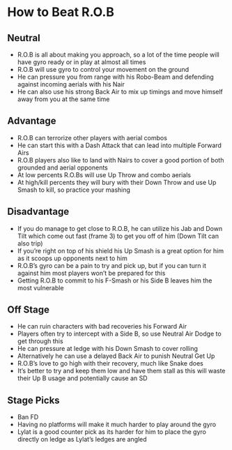 # How to Beat R.O.B

## Neutral

- R.O.B is all about making you approach, so a lot of the time people will have gyro ready or in play at almost all times
- R.O.B will use gyro to control your movement on the ground
- He can pressure you from range with his Robo-Beam and defending against incoming aerials with his Nair
- He can also use his strong Back Air to mix up timings and move himself away from you at the same time

## Advantage

- R.O.B can terrorize other players with aerial combos
- He can start this with a Dash Attack that can lead into multiple Forward Airs
- R.O.B players also like to land with Nairs to cover a good portion of both grounded and aerial opponents
- At low percents R.O.Bs will use Up Throw and combo aerials
- At high/kill percents they will bury with their Down Throw and use Up Smash to kill, so practice your mashing

## Disadvantage

- If you do manage to get close to R.O.B, he can utilize his Jab and Down Tilt which come out fast (frame 3) to get you off of him (Down Tilt can also trip)
- If you’re right on top of his shield his Up Smash is a great option for him as it scoops up opponents next to him
- R.O.B’s gyro can be a pain to try and pick up, but if you can turn it against him most players won’t be prepared for this
- Getting R.O.B to commit to his F-Smash or his Side B leaves him the most vulnerable

## Off Stage

- He can ruin characters with bad recoveries his Forward Air
- Players often try to intercept with a Side B, so use Neutral Air Dodge to get through this
- He can pressure at ledge with his Down Smash to cover rolling
- Alternatively he can use a delayed Back Air to punish Neutral Get Up
- R.O.B’s love to go high with their recovery, much like Snake does
- It’s better to try and keep them low and have them stall as this will waste their Up B usage and potentially cause an SD

## Stage Picks

- Ban FD
- Having no platforms will make it much harder to play around the gyro
- Lylat is a good counter pick as its harder for him to place the gyro directly on ledge as Lylat’s ledges are angled 

